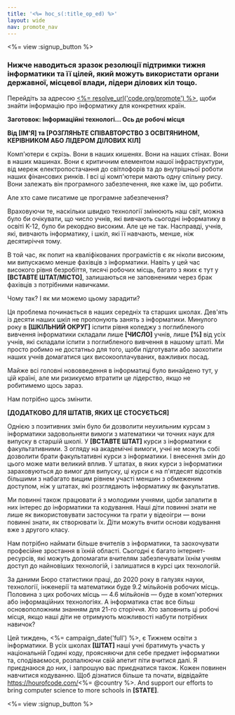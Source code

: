 ```yaml
---
title: '<%= hoc_s(:title_op_ed) %>'
layout: wide
nav: promote_nav
---
```

<%= view :signup_button %>

### Нижче наводиться зразок резолюції підтримки тижня інформатики та її цілей, який можуть використати органи державної, місцевої влади, лідери ділових кіл тощо.

  


Перейдіть за адресою [<%= resolve_url('code.org/promote') %>](<%= resolve_url('https://code.org/promote') %>), щоби знайти інформацію про інформатику для конкретних країн.

**Заготовок: Інформаційні технологі... Ось де робочі місця**

**Від [ІМ'Я] та [РОЗГЛЯНЬТЕ СПІВАВТОРСТВО З ОСВІТЯНИНОМ, КЕРІВНИКОМ АБО ЛІДЕРОМ ДІЛОВИХ КІЛ]**

Комп'ютери є скрізь. Вони в наших кишенях. Вони на наших стінах. Вони в наших машинах. Вони є критичним елементом нашої інфраструктури, від мереж електропостачання до світлофорів та до внутрішньої роботи наших фінансових ринків. І всі ці комп'ютери мають одну спільну рису. Вони залежать він програмного забезпечення, яке каже їм, що робити.

Але хто саме писатиме це програмне забезпечення?

Враховуючи те, наскільки швидко технології змінюють наш світ, можна було би очікувати, що число учнів, які вивчають сьогодні інформатику в освіті K-12, було би рекордно високим. Але це не так. Насправді, учнів, які, вивчають інформатику, і шкіл, які її навчають, менше, ніж десятиріччя тому.

В той час, як попит на кваліфікованих програмістів є як ніколи високим, ми випускаємо менше фахівців з інформатики. Навіть у цей час високого рівня безробіття, тисячі робочих місць, багато з яких є тут у **[ВСТАВТЕ ШТАТ/МІСТО]**, залишаються не заповненими через брак фахівців з потрібними навичками.

Чому так? І як ми можемо цьому зарадити?

Ця проблема починається в наших середніх та старших школах. Дев'ять із десяти наших шкіл не пропонують занять з інформатики. Минулого року в **[ШКІЛЬНИЙ ОКРУГ]** іспити рівня коледжу з поглибленого вивчення інформатики складали лише **[ЧИСЛО]** учнів, лише **[%]** від усіх учнів, які складали іспити з поглибленого вивчення в нашому штаті. Ми просто робимо не достатньо для того, щоби підготувати або заохотити наших учнів домагатися цих високооплачуваних, важливих посад.

Майже всі головні нововведення в інформатиці було винайдено тут, у цій країні, але ми ризикуємо втратити це лідерство, якщо не робитимемо щось зараз.

Нам потрібно щось змінити.

**[ДОДАТКОВО ДЛЯ ШТАТІВ, ЯКИХ ЦЕ СТОСУЄТЬСЯ]**

Однією з позитивних змін було би дозволити неухильним курсам з інформатики задовольняти вимоги з математики чи точних наук для випуску в старшій школі. У **[ВСТАВТЕ ШТАТ]** курси з інформатики є факультативними. З огляду на академічні вимоги, учні не можуть собі дозволити брати факультативні курси з інформатики. І внесення змін до цього може мати великий вплив. У штатах, в яких курси з інформатики зараховуються до вимог для випуску, ці курси є на п'ятдесят відсотків більшими з набагато вищим рівнем участі меншин з обмеженим доступом, ніж у штатах, які розглядають інформатику як факультатив.

Ми повинні також працювати й з молодими учнями, щоби запалити в них інтерес до інформатики та кодування. Наші діти повинні знати не лише як використовувати застосунки та грати у відеоігри — вони повинні знати, як створювати їх. Діти можуть вчити основи кодування вже з другого класу.

Нам потрібно наймати більше вчителів з інформатики, та заохочувати професійне зростання в їхній області. Сьогодні є багато інтернет-ресурсів, які можуть допомагати вчителям забезпечувати їхнім учням доступ до найновіших технологій, і залишатися в курсі цих технологій.

За даними Бюро статистики праці, до 2020 року в галузях науки, технології, інженерії та математики буде 9.2 мільйонів робочих місць. Половина з цих робочих місць — 4.6 мільйонів — буде в комп'ютерних або інформаційних технологіях. А інформатика стає все більш основоположним знанням для 21-го сторіччя. Хто заповнить ці робочі місця, якщо наші діти не отримують можливості набути потрібних навичок?

Цей тиждень, <%= campaign_date('full') %>, є Тижнем освіти з інформатики. В усіх школах **[ШТАТ]** наші учні братимуть участь у національній Годині коду, проясняючи для себе предмет інформатики та, сподіваємося, розпалюючи свій апетит піти вчитися далі. Я приєднаюся до них, і запрошую вас приєднатися також. Кожен повинен навчитися кодуванню. Щоб дізнатися більше та почати, відвідайте https://hourofcode.com/<%= @country %>. And support our efforts to bring computer science to more schools in **[STATE]**.

<%= view :signup_button %>